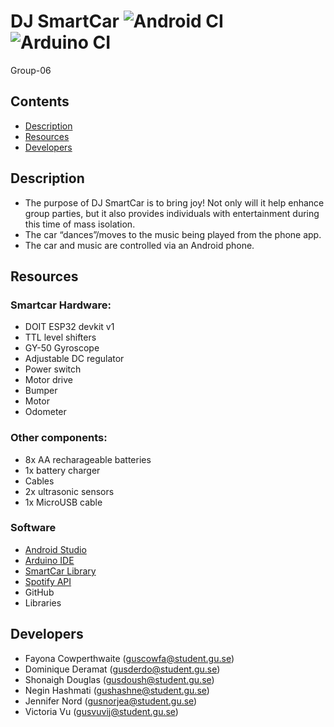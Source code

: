 # DJ SmartCar ![Android CI] ![Arduino CI]
Group-06

## Contents
* [Description](#description)
* [Resources](#resources)
* [Developers](#developers)

## Description 
* The purpose of DJ SmartCar is to bring joy! Not only will it help enhance group parties, but it also provides individuals with entertainment during this time of mass isolation.
* The car “dances”/moves to the music being played from the phone app. 
* The car and music are controlled via an Android phone. 

## Resources
### Smartcar Hardware:
* DOIT ESP32 devkit v1
* TTL level shifters
* GY-50 Gyroscope
* Adjustable DC regulator
* Power switch
* Motor drive
* Bumper 
* Motor
* Odometer

### Other components:
* 8x AA recharageable batteries
* 1x battery charger
* Cables
* 2x ultrasonic sensors
* 1x MicroUSB cable

### Software
* [Android Studio](https://developer.android.com/studio)
* [Arduino IDE](https://www.arduino.cc/en/Main/Software)
* [SmartCar Library](https://www.arduinolibraries.info/libraries/smartcar-shield)
* [Spotify API](https://developer.spotify.com/documentation/web-api/)
* GitHub
* Libraries

## Developers
* Fayona Cowperthwaite (guscowfa@student.gu.se)
* Dominique Deramat (gusderdo@student.gu.se)
* Shonaigh Douglas (gusdoush@student.gu.se)
* Negin Hashmati (gushashne@student.gu.se)
* Jennifer Nord (gusnorjea@student.gu.se)
* Victoria Vu (gusvuvij@student.gu.se)

[Android CI]: https://github.com/DIT112-V20/group-06/workflows/Android%20CI/badge.svg
[Arduino CI]: https://github.com/DIT112-V20/group-06/workflows/Arduino%20CI/badge.svg